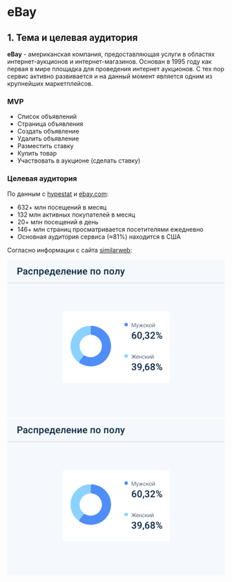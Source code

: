 # eBay
## 1. Тема и целевая аудитория
**eBay** - американская компания, предоставляющая услуги в областях 
интернет-аукционов и интернет-магазинов. Основан в 1995 году как первая в мире площадка 
для проведения интернет аукционов. С тех пор сервис активно развивается и на данный момент является
одним из крупнейших маркетплейсов.
### MVP
* Список объявлений
* Страница объявления
* Создать объявление 
* Удалить объявление
* Разместить ставку
* Купить товар
* Участвовать в аукционе (сделать ставку)
### Целевая аудитория

По данным с [hypestat](https://hypestat.com/info/ebay.com) и [ebay.com](https://www.ebayinc.com/company/):
* 632+ млн посещений в месяц
* 132 млн активных покупателей в месяц
* 20+ млн посещений в день
* 146+ млн страниц просматривается посетителями ежедневно
* Основная аудитория сервиса (≈81%) находится в США

Согласно информации с сайта [similarweb](https://pro.similarweb.com/?sourcepage=website-analysis&domain=ebay.com):

![Распределение по полу](https://github.com/Alladan04/higholad_coursework/raw/main/img.png)
![Распределение по возрасту](https://github.com/Alladan04/higholad_coursework/raw/main/img.png)
   
